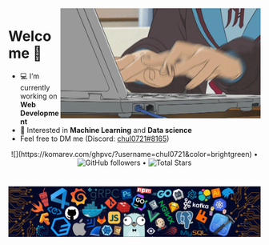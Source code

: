 

<img align="right" height="220" width="400" alt="GIF" src="https://github.com/chul0721/chul0721/blob/master/programming.gif">

# **Welcome 👋**

- 💻 I’m currently working on **Web Development**
- 🔭 Interested in **Machine Learning** and **Data science**
- Feel free to DM me (Discord: [chul0721#8165](https://discord.com/users/694131960125325374))  

<p align="center">
  ![](https://komarev.com/ghpvc/?username=chul0721&color=brightgreen) •  
  <img alt="GitHub followers" src="https://img.shields.io/github/followers/chul0721?label=Followers&style=social"> •   
  <img src="https://img.shields.io/github/stars/chul0721?label=Stars" alt="Total Stars">
</p>

#

![footer](https://github.com/chul0721/chul0721/blob/master/footer.png)
